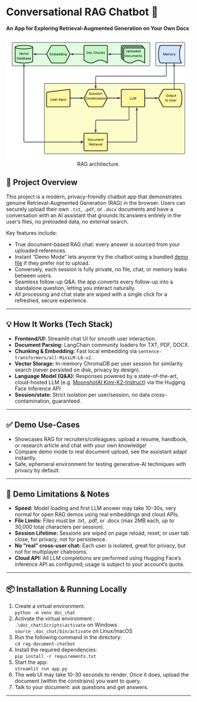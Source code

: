 # Conversational RAG Chatbot 🤖

**An App for Exploring Retrieval-Augmented Generation on Your Own Docs**

<div align="center">
  <img src="https://github.com/gunjitsinha/rag-document-chatbot/blob/main/data/app-architechture.png" >
  <figcaption>RAG architecture.</figcaption>
</div>

## 🚀 Project Overview

This project is a modern, privacy-friendly chatbot app that demonstrates genuine Retrieval-Augmented Generation (RAG) in the browser. Users can securely upload their own `.txt`, `.pdf`, or `.docx` documents and have a conversation with an AI assistant that grounds its answers entirely in the user’s files, no preloaded data, no external search.

Key features include:
- True document-based RAG chat: every answer is sourced from your uploaded references.
- Instant “Demo Mode” lets anyone try the chatbot using a bundled [demo file](data/dune-summary.txt) if they prefer not to upload.
- Conversely, each session is fully private, no file, chat, or memory leaks between users.
- Seamless follow-up Q&A: the app converts every follow-up into a standalone question, letting you interact naturally.
- All processing and chat state are wiped with a single click for a refreshed, secure experience.

---

## 💡 How It Works (Tech Stack)

- **Frontend/UI:** Streamlit chat UI for smooth user interaction.
- **Document Parsing:** LangChain community loaders for TXT, PDF, DOCX.
- **Chunking & Embedding:** Fast local embedding via `sentence-transformers/all-MiniLM-L6-v2`.
- **Vector Storage:** In-memory ChromaDB per user session for similarity search (never persisted on disk, privacy by design).
- **Language Model (Q&A):** Responses powered by a state-of-the-art, cloud-hosted LLM (e.g. [MoonshotAI Kimi-K2-Instruct](https://huggingface.co/moonshotai/Kimi-K2-Instruct)) via the Hugging Face Inference API.
- **Session/state:** Strict isolation per user/session, no data cross-contamination, guaranteed.

---

## ✅ Demo Use-Cases

- Showcases RAG for recruiters/colleagues: upload a resume, handbook, or research article and chat with your own knowledge!
- Compare demo mode to real document upload, see the assistant adapt instantly.
- Safe, ephemeral environment for testing generative-AI techniques with privacy by default.

---

## 🚧 Demo Limitations & Notes

- **Speed:** Model loading and first LLM answer may take 10–30s, very normal for open RAG demos using real embeddings and cloud APIs.
- **File Limits:** Files must be .txt, .pdf, or .docx (max 2MB each, up to 30,000 total characters per session).
- **Session Lifetime:** Sessions are wiped on page reload, reset, or user tab close, for privacy, not for persistence.
- **No “real” cross-user chat:** Each user is isolated, great for privacy, but not for multiplayer chatrooms.
- **Cloud API:** All LLM completions are performed using Hugging Face’s inference API as configured; usage is subject to your account’s quota.

---

## 📦 Installation & Running Locally

1. Create a virtual environment: <br>
   `python -m venv doc_chat`
2. Activate the virtual environment :<br>
   `.\doc_chat\Scripts\activate` on Windows<br>
   `source .doc_chat/bin/activate` on Linux/macOS
3. Run the following command in the directory:<br>
   `cd rag-document-chatbot`
4. Install the required dependencies:<br>
   `pip install -r requirements.txt`
5. Start the app:<br>
   `streamlit run app.py`
6. The web UI may take 10-30 seconds to render. Once it does, upload the document (within the constrains) you want to query.
7. Talk to your document: ask questions and get answers.

---
